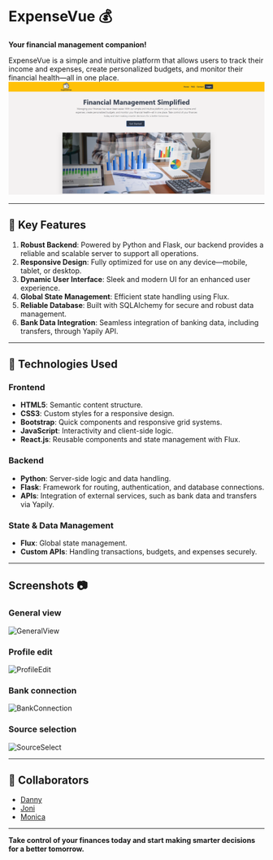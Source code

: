 # ExpenseVue 💰  
**Your financial management companion!**  

ExpenseVue is a simple and intuitive platform that allows users to track their income and expenses, create personalized budgets, and monitor their financial health—all in one place.
![Homepage of ExpenseVue](src/front/img/home.png "Screenshot of the homepage")

---

## 🌟 Key Features  

1. **Robust Backend**: Powered by Python and Flask, our backend provides a reliable and scalable server to support all operations.  
2. **Responsive Design**: Fully optimized for use on any device—mobile, tablet, or desktop.  
3. **Dynamic User Interface**: Sleek and modern UI for an enhanced user experience.  
4. **Global State Management**: Efficient state handling using Flux.  
5. **Reliable Database**: Built with SQLAlchemy for secure and robust data management.  
6. **Bank Data Integration**: Seamless integration of banking data, including transfers, through Yapily API.  

---

## 🚀 Technologies Used  

### **Frontend**  
- **HTML5**: Semantic content structure.  
- **CSS3**: Custom styles for a responsive design.  
- **Bootstrap**: Quick components and responsive grid systems.  
- **JavaScript**: Interactivity and client-side logic.  
- **React.js**: Reusable components and state management with Flux.  

### **Backend**  
- **Python**: Server-side logic and data handling.  
- **Flask**: Framework for routing, authentication, and database connections.  
- **APIs**: Integration of external services, such as bank data and transfers via Yapily.  

### **State & Data Management**  
- **Flux**: Global state management.  
- **Custom APIs**: Handling transactions, budgets, and expenses securely.
  
---

## Screenshots 📷 

### General view
![GeneralView](https://i.imgur.com/ogQcexn.gif)

### Profile edit
![ProfileEdit](https://i.imgur.com/jp0Fu8d.gif)

### Bank connection
![BankConnection](https://i.imgur.com/JTkvA4U.gif)

### Source selection
![SourceSelect](https://i.imgur.com/u20MqkH.gif)

---

## 🤝 Collaborators

- [Danny](https://github.com/dluisvaldivia)
- [Joni](https://github.com/JoniXSantos)
- [Monica](https://github.com/monicasolines)

---
**Take control of your finances today and start making smarter decisions for a better tomorrow.**
